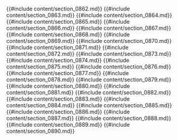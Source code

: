{{#include content/section_0862.md}}
{{#include content/section_0863.md}}
{{#include content/section_0864.md}}
{{#include content/section_0865.md}}
{{#include content/section_0866.md}}
{{#include content/section_0867.md}}
{{#include content/section_0868.md}}
{{#include content/section_0869.md}}
{{#include content/section_0870.md}}
{{#include content/section_0871.md}}
{{#include content/section_0872.md}}
{{#include content/section_0873.md}}
{{#include content/section_0874.md}}
{{#include content/section_0875.md}}
{{#include content/section_0876.md}}
{{#include content/section_0877.md}}
{{#include content/section_0878.md}}
{{#include content/section_0879.md}}
{{#include content/section_0880.md}}
{{#include content/section_0881.md}}
{{#include content/section_0882.md}}
{{#include content/section_0883.md}}
{{#include content/section_0884.md}}
{{#include content/section_0885.md}}
{{#include content/section_0886.md}}
{{#include content/section_0887.md}}
{{#include content/section_0888.md}}
{{#include content/section_0889.md}}
{{#include content/section_0890.md}}
